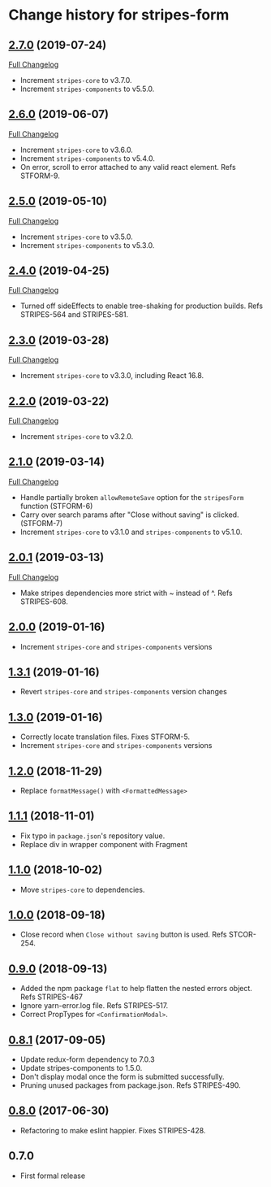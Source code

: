 # Change history for stripes-form

## [2.7.0](https://github.com/folio-org/stripes-form/tree/v2.7.0) (2019-07-24)
[Full Changelog](https://github.com/folio-org/stripes-form/compare/v2.6.0...v2.7.0)

* Increment `stripes-core` to v3.7.0.
* Increment `stripes-components` to v5.5.0.

## [2.6.0](https://github.com/folio-org/stripes-form/tree/v2.6.0) (2019-06-07)
[Full Changelog](https://github.com/folio-org/stripes-form/compare/v2.5.0...v2.6.0)

* Increment `stripes-core` to v3.6.0.
* Increment `stripes-components` to v5.4.0.
* On error, scroll to error attached to any valid react element. Refs STFORM-9.

## [2.5.0](https://github.com/folio-org/stripes-form/tree/v2.5.0) (2019-05-10)
[Full Changelog](https://github.com/folio-org/stripes-form/compare/v2.4.0...v2.5.0)

* Increment `stripes-core` to v3.5.0.
* Increment `stripes-components` to v5.3.0.

## [2.4.0](https://github.com/folio-org/stripes-form/tree/v2.4.0) (2019-04-25)
[Full Changelog](https://github.com/folio-org/stripes-form/compare/v2.3.0...v2.4.0)

* Turned off sideEffects to enable tree-shaking for production builds. Refs STRIPES-564 and STRIPES-581.

## [2.3.0](https://github.com/folio-org/stripes-form/tree/v2.3.0) (2019-03-28)
[Full Changelog](https://github.com/folio-org/stripes-form/compare/v2.2.0...v2.3.0)

* Increment `stripes-core` to v3.3.0, including React 16.8.

## [2.2.0](https://github.com/folio-org/stripes-form/tree/v2.2.0) (2019-03-22)
[Full Changelog](https://github.com/folio-org/stripes-form/compare/v2.1.0...v2.2.0)

* Increment `stripes-core` to v3.2.0.

## [2.1.0](https://github.com/folio-org/stripes-form/tree/v2.1.0) (2019-03-14)
[Full Changelog](https://github.com/folio-org/stripes-form/compare/v2.0.1...v2.1.0)

* Handle partially broken `allowRemoteSave` option for the `stripesForm` function (STFORM-6)
* Carry over search params after "Close without saving" is clicked. (STFORM-7)
* Increment `stripes-core` to v3.1.0 and `stripes-components` to v5.1.0.

## [2.0.1](https://github.com/folio-org/stripes-form/tree/v2.0.1) (2019-03-13)
[Full Changelog](https://github.com/folio-org/stripes-form/compare/v2.0.0...v2.0.1)

* Make stripes dependencies more strict with ~ instead of ^. Refs STRIPES-608.

## [2.0.0](https://github.com/folio-org/stripes-form/tree/v2.0.0) (2019-01-16)
* Increment `stripes-core` and `stripes-components` versions

## [1.3.1](https://github.com/folio-org/stripes-form/tree/v1.3.1) (2019-01-16)
* Revert `stripes-core` and `stripes-components` version changes

## [1.3.0](https://github.com/folio-org/stripes-form/tree/v1.3.0) (2019-01-16)
* Correctly locate translation files. Fixes STFORM-5.
* Increment `stripes-core` and `stripes-components` versions

## [1.2.0](https://github.com/folio-org/stripes-form/tree/v1.2.0) (2018-11-29)
* Replace `formatMessage()` with `<FormattedMessage>`

## [1.1.1](https://github.com/folio-org/stripes-form/tree/v1.1.1) (2018-11-01)
* Fix typo in `package.json`'s repository value.
* Replace div in wrapper component with Fragment

## [1.1.0](https://github.com/folio-org/stripes-form/tree/v1.1.0) (2018-10-02)
* Move `stripes-core` to dependencies.

## [1.0.0](https://github.com/folio-org/stripes-form/tree/v1.0.0) (2018-09-18)
* Close record when `Close without saving` button is used. Refs STCOR-254.

## [0.9.0](https://github.com/folio-org/stripes-form/tree/v0.9.0) (2018-09-13)
* Added the npm package `flat` to help flatten the nested errors object. Refs STRIPES-467
* Ignore yarn-error.log file. Refs STRIPES-517.
* Correct PropTypes for `<ConfirmationModal>`.

## [0.8.1](https://github.com/folio-org/stripes-form/tree/v0.8.1) (2017-09-05)
* Update redux-form dependency to 7.0.3
* Update stripes-components to 1.5.0.
* Don't display modal once the form is submitted successfully.
* Pruning unused packages from package.json. Refs STRIPES-490.

## [0.8.0](https://github.com/folio-org/stripes-form/tree/v0.8.0) (2017-06-30)
* Refactoring to make eslint happier. Fixes STRIPES-428.

## 0.7.0
* First formal release
